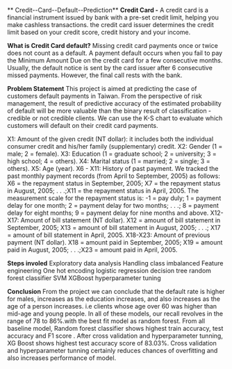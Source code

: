 ** Credit--Card--Default--Prediction**
**Credit Card -** 
A credit card is a financial instrument issued by bank with a pre-set credit limit, helping you make cashless transactions. the credit card issuer determines the credit limit based on your credit score, credit history and your income.

**What is Credit Card default?**
Missing credit card payments once or twice does not count as a default. A payment default occurs when you fail to pay the Minimum Amount Due on the credit card for a few consecutive months. Usually, the default notice is sent by the card issuer after 6 consecutive missed payments. However, the final call rests with the bank.

**Problem Statement**
This project is aimed at predicting the case of customers default payments in Taiwan. From the perspective of risk management, the result of predictive accuracy of the estimated probability of default will be more valuable than the binary result of classification - credible or not credible clients. We can use the K-S chart to evaluate which customers will default on their credit card payments.

X1: Amount of the given credit (NT dollar): it includes both the individual consumer credit and his/her family (supplementary) credit.
X2: Gender (1 = male; 2 = female).
X3: Education (1 = graduate school; 2 = university; 3 = high school; 4 = others).
X4: Marital status (1 = married; 2 = single; 3 = others).
X5: Age (year).
X6 - X11: History of past payment. We tracked the past monthly payment records (from April to September, 2005) as follows: X6 = the repayment status in September, 2005; X7 = the repayment status in August, 2005; . . .;X11 = the repayment status in April, 2005. The measurement scale for the repayment status is: -1 = pay duly; 1 = payment delay for one month; 2 = payment delay for two months; . . .; 8 = payment delay for eight months; 9 = payment delay for nine months and above.
X12-X17: Amount of bill statement (NT dollar). X12 = amount of bill statement in September, 2005; X13 = amount of bill statement in August, 2005; . . .; X17 = amount of bill statement in April, 2005.
X18-X23: Amount of previous payment (NT dollar). X18 = amount paid in September, 2005; X19 = amount paid in August, 2005; . . .;X23 = amount paid in April, 2005.

**Steps involed**
Exploratory data analysis
Handling class imbalanced
Feature engineering
One hot encoding
logistic regression 
decision tree
random forest classifier
SVM
XGBoost
hyperparameter tuning

**Conclusion**
From the project we can conclude that the default rate is higher for males, increases as the education increases, and also increases as the age of a person increases. i.e clients whose age over 60 was higher than mid-age and young people. In all of these models, our recall revolves in the range of 78 to 86%.with the best fit model as random forest.
From all baseline model, Random forest classifier shows highest train accuracy, test accuracy and F1 score .
After cross validation and hyperparameter tunning, XG Boost shows highest test accuracy score of 83.03%.
Cross validation and hyperparameter tunning certainly reduces chances of overfitting and also increases performance of model.

